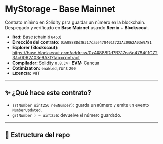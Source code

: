 # MyStorage – Base Mainnet

Contrato mínimo en Solidity para guardar un número en la blockchain.  
Desplegado y verificado en **Base Mainnet** usando **Remix** + **Blockscout**.

- **Red:** Base (chainId `8453`)
- **Dirección del contrato:** `0xA8888Dd2B317ca5e478401C723Ac0062A03e9A81`
- **Explorer (Blockscout):** https://base.blockscout.com/address/0xA8888Dd2B317ca5e478401C723Ac0062A03e9A81?tab=contract
- **Compilador:** Solidity `0.8.24` · **EVM:** Cancun
- **Optimization:** `enabled`, runs `200`
- **Licencia:** MIT

---

## ✨ ¿Qué hace este contrato?
- `setNumber(uint256 newNumber)`: guarda un número y emite un evento `NumberUpdated`.
- `getNumber() → uint256`: devuelve el número guardado.

---

## 📁 Estructura del repo
